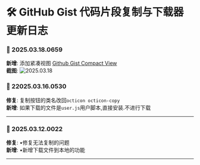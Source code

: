 # **🛠️ GitHub Gist 代码片段复制与下载器 更新日志**

### **📅 2025.03.18.0659**

**新增**: 添加紧凑视图 [Github Gist Compact View](https://greasyfork.org/scripts/529737)<br>
**截图**: ![2025.03.18](https://s2.loli.net/2025/03/18/BfA9UFMkuGegnh5.png)

### **📅 22025.03.16.0530**

**修复**: 复制按钮的类名改回`octicon octicon-copy`<br>
**新增**: 如果下载的文件是`user.js`用户脚本,直接安装.不进行下载<br>

---

### **📅 2025.03.12.0022**

**修复**: •修复无法复制的问题<br>
**新增**: •新增下载文件到本地的功能<br>

---
